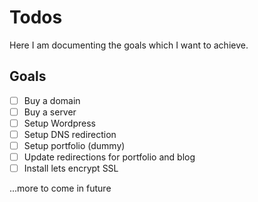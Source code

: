 # Todos
Here I am documenting the goals which I want to achieve.

## Goals
- [ ] Buy a domain
- [ ] Buy a server
- [ ] Setup Wordpress
- [ ] Setup DNS redirection
- [ ] Setup portfolio (dummy)
- [ ] Update redirections for portfolio and blog
- [ ] Install lets encrypt SSL

...more to come in future
